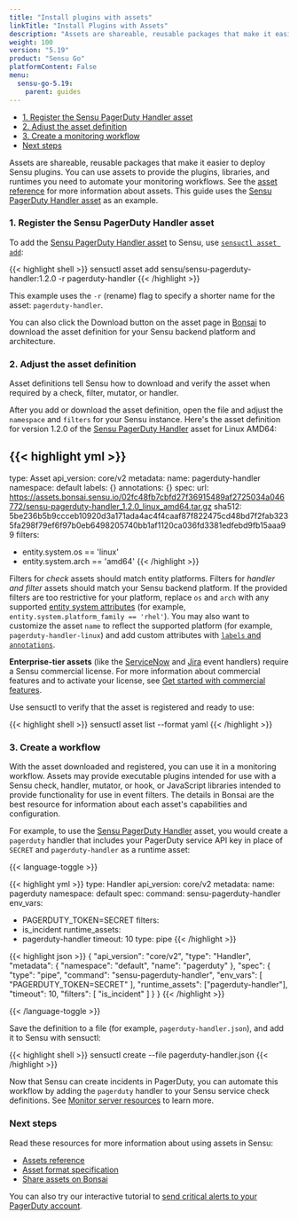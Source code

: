 ```yaml
---
title: "Install plugins with assets"
linkTitle: "Install Plugins with Assets"
description: "Assets are shareable, reusable packages that make it easier to deploy Sensu plugins. You can use assets to provide the plugins, libraries, and runtimes you need to power your monitoring workflows. Read the guide to get started using assets."
weight: 100
version: "5.19"
product: "Sensu Go"
platformContent: False
menu: 
  sensu-go-5.19:
    parent: guides
---
```


- [1. Register the Sensu PagerDuty Handler asset](#1-register-the-sensu-pagerduty-handler-asset)
- [2. Adjust the asset definition](#2-adjust-the-asset-definition)
- [3. Create a monitoring workflow](#3-create-a-workflow)
- [Next steps](#next-steps)

Assets are shareable, reusable packages that make it easier to deploy Sensu plugins.
You can use assets to provide the plugins, libraries, and runtimes you need to automate your monitoring workflows.
See the [asset reference][1] for more information about assets.
This guide uses the [Sensu PagerDuty Handler asset][7] as an example.

### 1. Register the Sensu PagerDuty Handler asset

To add the [Sensu PagerDuty Handler asset][7] to Sensu, use [`sensuctl asset add`][6]:

{{< highlight shell >}}
sensuctl asset add sensu/sensu-pagerduty-handler:1.2.0 -r pagerduty-handler
{{< /highlight >}}

This example uses the `-r` (rename) flag to specify a shorter name for the asset: `pagerduty-handler`.

You can also click the Download button on the asset page in [Bonsai][7] to download the asset definition for your Sensu backend platform and architecture.

### 2. Adjust the asset definition

Asset definitions tell Sensu how to download and verify the asset when required by a check, filter, mutator, or handler.

After you add or download the asset definition, open the file and adjust the `namespace` and `filters` for your Sensu instance.
Here's the asset definition for version 1.2.0 of the [Sensu PagerDuty Handler][7] asset for Linux AMD64:

{{< highlight yml >}}
---
type: Asset
api_version: core/v2
metadata:
  name: pagerduty-handler
  namespace: default
  labels: {}
  annotations: {}
spec:
  url: https://assets.bonsai.sensu.io/02fc48fb7cbfd27f36915489af2725034a046772/sensu-pagerduty-handler_1.2.0_linux_amd64.tar.gz
  sha512: 5be236b5b9ccceb10920d3a171ada4ac4f4caaf87f822475cd48bd7f2fab3235fa298f79ef6f97b0eb6498205740bb1af1120ca036fd3381edfebd9fb15aaa99
  filters:
  - entity.system.os == 'linux'
  - entity.system.arch == 'amd64'
{{< /highlight >}}

Filters for _check_ assets should match entity platforms.
Filters for _handler and filter_ assets should match your Sensu backend platform.
If the provided filters are too restrictive for your platform, replace `os` and `arch` with any supported [entity system attributes][4] (for example, `entity.system.platform_family == 'rhel'`).
You may also want to customize the asset `name` to reflect the supported platform (for example, `pagerduty-handler-linux`) and add custom attributes with [`labels` and `annotations`][5].

**Enterprise-tier assets** (like the [ServiceNow][10] and [Jira][11] event handlers) require a Sensu commercial license.
For more information about commercial features and to activate your license, see [Get started with commercial features][12].

Use sensuctl to verify that the asset is registered and ready to use:

{{< highlight shell >}}
sensuctl asset list --format yaml
{{< /highlight >}}

### 3. Create a workflow

With the asset downloaded and registered, you can use it in a monitoring workflow.
Assets may provide executable plugins intended for use with a Sensu check, handler, mutator, or hook, or JavaScript libraries intended to provide functionality for use in event filters.
The details in Bonsai are the best resource for information about each asset's capabilities and configuration.

For example, to use the [Sensu PagerDuty Handler][7] asset, you would create a `pagerduty` handler that includes your PagerDuty service API key in place of `SECRET` and `pagerduty-handler` as a runtime asset:

{{< language-toggle >}}

{{< highlight yml >}}
type: Handler
api_version: core/v2
metadata:
  name: pagerduty
  namespace: default
spec:
  command: sensu-pagerduty-handler
  env_vars:
  - PAGERDUTY_TOKEN=SECRET
  filters:
  - is_incident
  runtime_assets:
  - pagerduty-handler
  timeout: 10
  type: pipe
{{< /highlight >}}

{{< highlight json >}}
{
    "api_version": "core/v2",
    "type": "Handler",
    "metadata": {
        "namespace": "default",
        "name": "pagerduty"
    },
    "spec": {
        "type": "pipe",
        "command": "sensu-pagerduty-handler",
        "env_vars": [
          "PAGERDUTY_TOKEN=SECRET"
        ],
        "runtime_assets": ["pagerduty-handler"],
        "timeout": 10,
        "filters": [
            "is_incident"
        ]
    }
}
{{< /highlight >}}

{{< /language-toggle >}}

Save the definition to a file (for example, `pagerduty-handler.json`), and add it to Sensu with sensuctl:

{{< highlight shell >}}
sensuctl create --file pagerduty-handler.json
{{< /highlight >}}

Now that Sensu can create incidents in PagerDuty, you can automate this workflow by adding the `pagerduty` handler to your Sensu service check definitions.
See [Monitor server resources][13] to learn more.

### Next steps

Read these resources for more information about using assets in Sensu:

- [Assets reference][1]
- [Asset format specification][14]
- [Share assets on Bonsai][15]

You can also try our interactive tutorial to [send critical alerts to your PagerDuty account][8].


[1]: ../../reference/assets/
[2]: #create-an-asset
[3]: https://bonsai.sensu.io
[4]: ../../reference/entities/#system-attributes
[5]: ../../reference/assets/#metadata-attributes
[6]: ../../sensuctl/reference/#install-asset-definitions
[7]: https://bonsai.sensu.io/assets/sensu/sensu-pagerduty-handler
[8]: ../../learn/sensu-pagerduty/
[10]: https://bonsai.sensu.io/assets/sensu/sensu-servicenow-handler
[11]: https://bonsai.sensu.io/assets/sensu/sensu-jira-handler
[12]: ../../commercial/
[13]: ../monitor-server-resources/
[14]: ../../reference/assets#asset-format-specification
[15]: ../../reference/assets#share-an-asset-on-bonsai
[16]: https://bonsai.sensu.io
